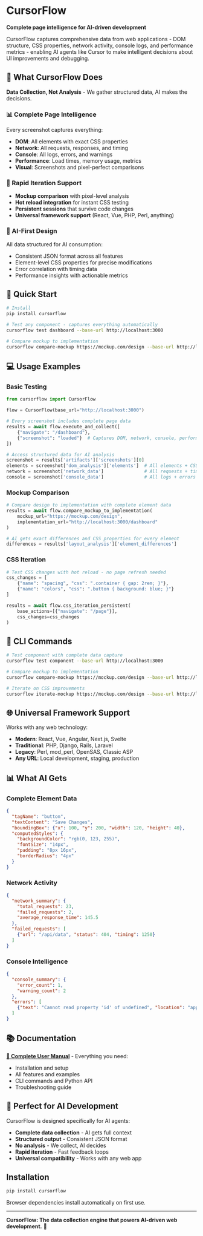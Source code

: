 # CursorFlow

**Complete page intelligence for AI-driven development**

CursorFlow captures comprehensive data from web applications - DOM structure, CSS properties, network activity, console logs, and performance metrics - enabling AI agents like Cursor to make intelligent decisions about UI improvements and debugging.

## 🎯 What CursorFlow Does

**Data Collection, Not Analysis** - We gather structured data, AI makes the decisions.

### **📊 Complete Page Intelligence**
Every screenshot captures everything:
- **DOM**: All elements with exact CSS properties
- **Network**: All requests, responses, and timing
- **Console**: All logs, errors, and warnings  
- **Performance**: Load times, memory usage, metrics
- **Visual**: Screenshots and pixel-perfect comparisons

### **🔄 Rapid Iteration Support**
- **Mockup comparison** with pixel-level analysis
- **Hot reload integration** for instant CSS testing
- **Persistent sessions** that survive code changes
- **Universal framework support** (React, Vue, PHP, Perl, anything)

### **🤖 AI-First Design**
All data structured for AI consumption:
- Consistent JSON format across all features
- Element-level CSS properties for precise modifications
- Error correlation with timing data
- Performance insights with actionable metrics

## 🚀 Quick Start

```bash
# Install
pip install cursorflow

# Test any component - captures everything automatically
cursorflow test dashboard --base-url http://localhost:3000

# Compare mockup to implementation
cursorflow compare-mockup https://mockup.com/design --base-url http://localhost:3000
```

## 💻 Usage Examples

### **Basic Testing**
```python
from cursorflow import CursorFlow

flow = CursorFlow(base_url="http://localhost:3000")

# Every screenshot includes complete page data
results = await flow.execute_and_collect([
    {"navigate": "/dashboard"},
    {"screenshot": "loaded"}  # Captures DOM, network, console, performance
])

# Access structured data for AI analysis
screenshot = results['artifacts']['screenshots'][0]
elements = screenshot['dom_analysis']['elements']  # All elements + CSS
network = screenshot['network_data']               # All requests + timing
console = screenshot['console_data']               # All logs + errors
```

### **Mockup Comparison**
```python
# Compare design to implementation with complete element data
results = await flow.compare_mockup_to_implementation(
    mockup_url="https://mockup.com/design",
    implementation_url="http://localhost:3000/dashboard"
)

# AI gets exact differences and CSS properties for every element
differences = results['layout_analysis']['element_differences']
```

### **CSS Iteration**
```python
# Test CSS changes with hot reload - no page refresh needed
css_changes = [
    {"name": "spacing", "css": ".container { gap: 2rem; }"},
    {"name": "colors", "css": ".button { background: blue; }"}
]

results = await flow.css_iteration_persistent(
    base_actions=[{"navigate": "/page"}],
    css_changes=css_changes
)
```

## 🔧 CLI Commands

```bash
# Test component with complete data capture
cursorflow test component --base-url http://localhost:3000

# Compare mockup to implementation
cursorflow compare-mockup https://mockup.com/design --base-url http://localhost:3000

# Iterate on CSS improvements
cursorflow iterate-mockup https://mockup.com/design --base-url http://localhost:3000
```

## 🌐 Universal Framework Support

Works with any web technology:
- **Modern**: React, Vue, Angular, Next.js, Svelte
- **Traditional**: PHP, Django, Rails, Laravel
- **Legacy**: Perl, mod_perl, OpenSAS, Classic ASP
- **Any URL**: Local development, staging, production

## 📊 What AI Gets

### **Complete Element Data**
```json
{
  "tagName": "button",
  "textContent": "Save Changes",
  "boundingBox": {"x": 100, "y": 200, "width": 120, "height": 40},
  "computedStyles": {
    "backgroundColor": "rgb(0, 123, 255)",
    "fontSize": "14px",
    "padding": "8px 16px",
    "borderRadius": "4px"
  }
}
```

### **Network Activity**
```json
{
  "network_summary": {
    "total_requests": 23,
    "failed_requests": 2,
    "average_response_time": 145.5
  },
  "failed_requests": [
    {"url": "/api/data", "status": 404, "timing": 1250}
  ]
}
```

### **Console Intelligence**
```json
{
  "console_summary": {
    "error_count": 1,
    "warning_count": 2
  },
  "errors": [
    {"text": "Cannot read property 'id' of undefined", "location": "app.js:42"}
  ]
}
```

## 📚 Documentation

**[📖 Complete User Manual](docs/USER_MANUAL.md)** - Everything you need:
- Installation and setup
- All features and examples
- CLI commands and Python API
- Troubleshooting guide

## 🎯 Perfect for AI Development

CursorFlow is designed specifically for AI agents:
- **Complete data collection** - AI gets full context
- **Structured output** - Consistent JSON format
- **No analysis** - We collect, AI decides
- **Rapid iteration** - Fast feedback loops
- **Universal compatibility** - Works with any web app

## Installation

```bash
pip install cursorflow
```

Browser dependencies install automatically on first use.

---

**CursorFlow: The data collection engine that powers AI-driven web development.** 🚀